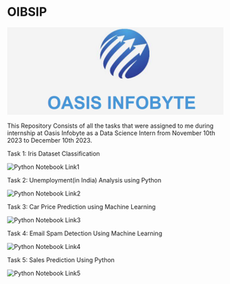 # OIBSIP

![Oasis Infobyte](https://github.com/PrachiRanjan3/OIBSIP/blob/main/Oasis%20Infobyte.PNG)

This Repository Consists of all the tasks that were assigned to me during internship at Oasis Infobyte as a Data Science Intern from November 10th 2023 to December 10th 2023.

Task 1: Iris Dataset Classification

![Python Notebook Link1](https://github.com/PrachiRanjan3/OIBSIP/blob/main/Task-1%20Iris%20Flower%20Classification/Irish%20Flower%20Classification.ipynb)

Task 2: Unemployment(in India) Analysis using Python

![Python Notebook Link2](https://github.com/PrachiRanjan3/OIBSIP/blob/main/Task-2%20Unemployment%20Analysis%20with%20Python/Unemployement%20Analysis%20with%20Python.ipynb)

Task 3: Car Price Prediction using Machine Learning

![Python Notebook Link3](https://github.com/PrachiRanjan3/OIBSIP/blob/main/Task-3%20Car%20Price%20Prediction%20with%20Machine%20Learning/Car%20Price%20Prediction%20with%20Machine%20Learning.ipynb)

Task 4: Email Spam Detection Using Machine Learning

![Python Notebook Link4](https://github.com/PrachiRanjan3/OIBSIP/blob/main/Task-4%20Email%20Spam%20Detection%20with%20Machine%20Learning/Email%20Spam%20Detection%20with%20Machine%20Learning.ipynb)

Task 5: Sales Prediction Using Python

![Python Notebook Link5](https://github.com/PrachiRanjan3/OIBSIP/blob/main/Task-5%20Sales%20Prediction%20using%20Python/Sales%20Prediction%20using%20Python.ipynb)

